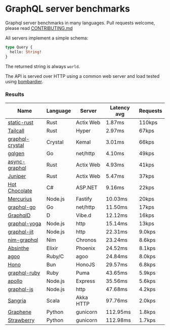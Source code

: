 <!-- README.md is generated from README.ecr, do not edit -->

# GraphQL server benchmarks

Graphql server benchmarks in many languages. Pull requests welcome, please read [CONTRIBUTING.md](CONTRIBUTING.md)

All servers implement a simple schema:

```graphql
type Query {
  hello: String!
}
```

The returned string is always `world`.

The API is served over HTTP using a common web server and load tested using [bombardier](https://github.com/codesenberg/bombardier).

### Results

| Name                          | Language      | Server          | Latency avg      | Requests      |
| ----------------------------  | ------------- | --------------- | ---------------- | ------------- |
| [static-rust](https://actix.rs/) | Rust | Actix Web | 1.87ms | 110kps |
| [Tailcall](https://tailcall.run/) | Rust | Hyper | 2.97ms | 67kps |
| [graphql-crystal](https://github.com/graphql-crystal/graphql) | Crystal | Kemal | 3.01ms | 66kps |
| [gqlgen](https://github.com/99designs/gqlgen) | Go | net/http | 4.10ms | 49kps |
| [async-graphql](https://github.com/async-graphql/async-graphql) | Rust | Actix Web | 4.93ms | 41kps |
| [Juniper](https://github.com/graphql-rust/juniper) | Rust | Actix Web | 5.47ms | 37kps |
| [Hot Chocolate](https://github.com/ChilliCream/hotchocolate) | C# | ASP.NET | 9.16ms | 22kps |
| [Mercurius](https://github.com/mercurius-js/mercurius) | Node.js | Fastify | 10.03ms | 20kps |
| [graphql-go](https://github.com/graphql-go/graphql) | Go | net/http | 11.50ms | 17kps |
| [GraphqlD](https://github.com/burner/graphqld) | D | Vibe.d | 12.12ms | 16kps |
| [graphql-yoga](https://github.com/dotansimha/graphql-yoga) | Node.js | http | 15.14ms | 13kps |
| [graphql-jit](https://github.com/zalando-incubator/graphql-jit) | Node.js | http | 22.31ms | 9.0kps |
| [nim-graphql](https://github.com/status-im/nim-graphql) | Nim | Chronos | 23.24ms | 8.6kps |
| [Absinthe](https://github.com/absinthe-graphql/absinthe) | Elixir | Phoenix | 24.52ms | 8.1kps |
| [agoo](https://github.com/ohler55/agoo) | Ruby/C | agoo | 24.84ms | 8.0kps |
| [Hono](https://github.com/honojs/graphql-server) | Bun | HonoJS | 29.57ms | 6.8kps |
| [graphql-ruby](https://github.com/rmosolgo/graphql-ruby) | Ruby | Puma | 43.65ms | 5.9kps |
| [apollo](https://github.com/apollographql/apollo-server) | Node.js | Express | 35.56ms | 5.6kps |
| [graphql-js](https://github.com/graphql/graphql-js) | Node.js | http | 47.68ms | 4.2kps |
| [Sangria](https://github.com/sangria-graphql/sangria) | Scala | Akka HTTP | 97.76ms | 2.0kps |
| [Graphene](https://github.com/graphql-python/graphene) | Python | gunicorn | 112.95ms | 1.8kps |
| [Strawberry](https://github.com/strawberry-graphql/strawberry) | Python | gunicorn | 112.98ms | 1.7kps |
